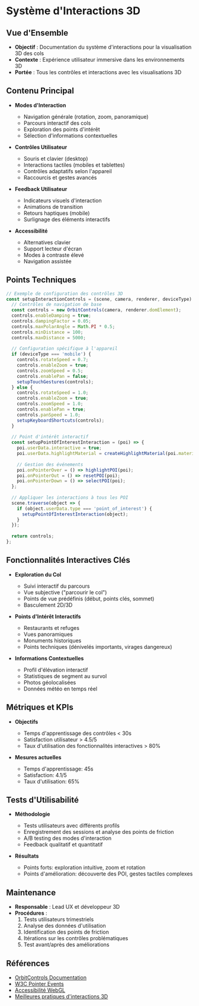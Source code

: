 # Système d'Interactions 3D

## Vue d'Ensemble
- **Objectif** : Documentation du système d'interactions pour la visualisation 3D des cols
- **Contexte** : Expérience utilisateur immersive dans les environnements 3D
- **Portée** : Tous les contrôles et interactions avec les visualisations 3D

## Contenu Principal
- **Modes d'Interaction**
  - Navigation générale (rotation, zoom, panoramique)
  - Parcours interactif des cols
  - Exploration des points d'intérêt
  - Sélection d'informations contextuelles

- **Contrôles Utilisateur**
  - Souris et clavier (desktop)
  - Interactions tactiles (mobiles et tablettes)
  - Contrôles adaptatifs selon l'appareil
  - Raccourcis et gestes avancés

- **Feedback Utilisateur**
  - Indicateurs visuels d'interaction
  - Animations de transition
  - Retours haptiques (mobile)
  - Surlignage des éléments interactifs

- **Accessibilité**
  - Alternatives clavier
  - Support lecteur d'écran
  - Modes à contraste élevé
  - Navigation assistée

## Points Techniques
```javascript
// Exemple de configuration des contrôles 3D
const setupInteractionControls = (scene, camera, renderer, deviceType) => {
  // Contrôles de navigation de base
  const controls = new OrbitControls(camera, renderer.domElement);
  controls.enableDamping = true;
  controls.dampingFactor = 0.05;
  controls.maxPolarAngle = Math.PI * 0.5;
  controls.minDistance = 100;
  controls.maxDistance = 5000;
  
  // Configuration spécifique à l'appareil
  if (deviceType === 'mobile') {
    controls.rotateSpeed = 0.7;
    controls.enableZoom = true;
    controls.zoomSpeed = 0.5;
    controls.enablePan = false;
    setupTouchGestures(controls);
  } else {
    controls.rotateSpeed = 1.0;
    controls.enableZoom = true;
    controls.zoomSpeed = 1.0;
    controls.enablePan = true;
    controls.panSpeed = 1.0;
    setupKeyboardShortcuts(controls);
  }
  
  // Point d'intérêt interactif
  const setupPointOfInterestInteraction = (poi) => {
    poi.userData.interactive = true;
    poi.userData.highlightMaterial = createHighlightMaterial(poi.material);
    
    // Gestion des événements
    poi.onPointerOver = () => highlightPOI(poi);
    poi.onPointerOut = () => resetPOI(poi);
    poi.onPointerDown = () => selectPOI(poi);
  };
  
  // Appliquer les interactions à tous les POI
  scene.traverse(object => {
    if (object.userData.type === 'point_of_interest') {
      setupPointOfInterestInteraction(object);
    }
  });
  
  return controls;
};
```

## Fonctionnalités Interactives Clés
- **Exploration du Col**
  - Suivi interactif du parcours
  - Vue subjective ("parcourir le col")
  - Points de vue prédéfinis (début, points clés, sommet)
  - Basculement 2D/3D

- **Points d'Intérêt Interactifs**
  - Restaurants et refuges
  - Vues panoramiques
  - Monuments historiques
  - Points techniques (dénivelés importants, virages dangereux)

- **Informations Contextuelles**
  - Profil d'élévation interactif
  - Statistiques de segment au survol
  - Photos géolocalisées
  - Données météo en temps réel

## Métriques et KPIs
- **Objectifs**
  - Temps d'apprentissage des contrôles < 30s
  - Satisfaction utilisateur > 4.5/5
  - Taux d'utilisation des fonctionnalités interactives > 80%
  
- **Mesures actuelles**
  - Temps d'apprentissage: 45s
  - Satisfaction: 4.1/5
  - Taux d'utilisation: 65%

## Tests d'Utilisabilité
- **Méthodologie**
  - Tests utilisateurs avec différents profils
  - Enregistrement des sessions et analyse des points de friction
  - A/B testing des modes d'interaction
  - Feedback qualitatif et quantitatif

- **Résultats**
  - Points forts: exploration intuitive, zoom et rotation
  - Points d'amélioration: découverte des POI, gestes tactiles complexes

## Maintenance
- **Responsable** : Lead UX et développeur 3D
- **Procédures** :
  1. Tests utilisateurs trimestriels
  2. Analyse des données d'utilisation
  3. Identification des points de friction
  4. Itérations sur les contrôles problématiques
  5. Test avant/après des améliorations

## Références
- [OrbitControls Documentation](https://threejs.org/docs/#examples/en/controls/OrbitControls)
- [W3C Pointer Events](https://www.w3.org/TR/pointerevents/)
- [Accessibilité WebGL](https://developer.mozilla.org/en-US/docs/Web/Accessibility/ARIA/roles/application_role)
- [Meilleures pratiques d'interactions 3D](https://medium.com/@soffritti.pierfrancesco/how-to-organize-three-js-code-b6897c5199e8)
